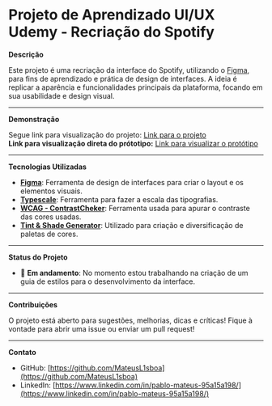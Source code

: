 # Projeto de Aprendizado UI/UX Udemy - Recriação do Spotify

**Descrição**

Este projeto é uma recriação da interface do Spotify, utilizando o [Figma](https://www.figma.com), para fins de aprendizado e prática de design de interfaces. A ideia é replicar a aparência e funcionalidades principais da plataforma, focando em sua usabilidade e design visual.

---

**Demonstração**

Segue link para visualização do projeto: [Link para o projeto](https://shre.ink/CursoFigmaUdemy)  
**Link para visualização direta do prótotipo:** [Link para visualizar o protótipo](https://shre.ink/CursoFigmaUdemyPrototipo)

---

**Tecnologias Utilizadas**

- **[Figma](https://www.figma.com)**: Ferramenta de design de interfaces para criar o layout e os elementos visuais.
- **[Typescale](https://typescale.com/)**: Ferramenta para fazer a escala das tipografias.
- **[WCAG - ContrastCheker](https://contrastchecker.com/)**: Ferramenta usada para apurar o contraste das cores usadas.
- **[Tint & Shade Generator](https://maketintsandshades.com/)**: Utilizado para criação e diversificação de paletas de cores.

---

**Status do Projeto**

- 🔴 **Em andamento**: No momento estou trabalhando na criação de um guia de estilos para o desenvolvimento da interface.

---

**Contribuições**

O projeto está aberto para sugestões, melhorias, dicas e críticas! Fique à vontade para abrir uma issue ou enviar um pull request!

---

**Contato**

- GitHub: [https://github.com/MateusL1sboa](https://github.com/MateusL1sboa)
- LinkedIn: [https://www.linkedin.com/in/pablo-mateus-95a15a198/](https://www.linkedin.com/in/pablo-mateus-95a15a198/)
